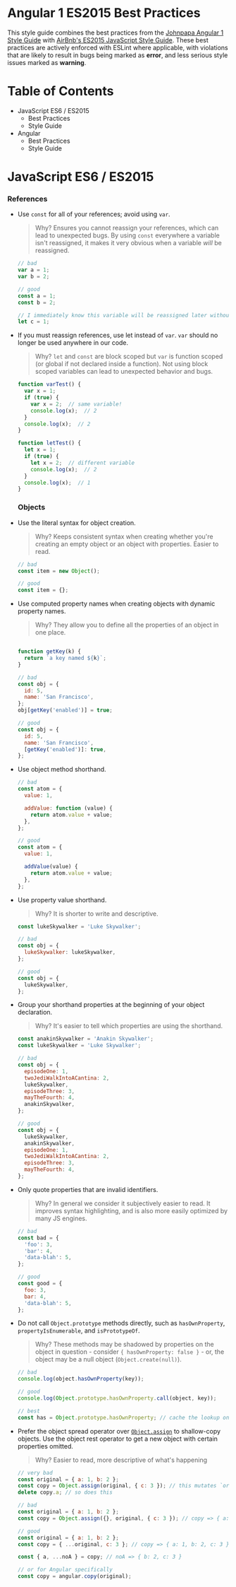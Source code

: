 # Angular 1 ES2015 Best Practices
This style guide combines the best practices from the [Johnpapa Angular 1 Style Guide](https://github.com/johnpapa/angular-styleguide/blob/master/a1/README.md) with [AirBnb's ES2015 JavaScript Style Guide](https://github.com/airbnb/javascript/blob/master/README.md). These best practices are actively enforced with ESLint where applicable, with violations that are likely to result in bugs being marked as **error**, and less serious style issues marked as **warning**.

# Table of Contents
* JavaScript ES6 / ES2015
  * Best Practices
  * Style Guide
* Angular
  * Best Practices
  * Style Guide
   
  
# JavaScript ES6 / ES2015

### References
- Use ```const``` for all of your references; avoid using ```var```. 

  >Why?  Ensures you cannot reassign your references, which can lead to unexpected bugs.  By using ```const``` everywhere a variable isn't reassigned, it makes it very obvious when a variable *will* be reassigned.
  
  ```javascript
  // bad
  var a = 1;
  var b = 2;

  // good
  const a = 1;
  const b = 2;

  // I immediately know this variable will be reassigned later without having look at any more code
  let c = 1;
  ```
  
  
- If you must reassign references, use let instead of ```var```. ```var``` should no longer be used anywhere in our code. 

  >Why? ```let``` and ```const``` are block scoped but ```var``` is function scoped (or global if not declared inside a function).  Not using block scoped variables can lead to unexpected behavior and bugs.

  ```javascript
  function varTest() {
    var x = 1;
    if (true) {
      var x = 2;  // same variable!
      console.log(x);  // 2
    }
    console.log(x);  // 2
  }

  function letTest() {
    let x = 1;
    if (true) {
      let x = 2;  // different variable
      console.log(x);  // 2
    }
    console.log(x);  // 1
  }
  ```
  
  ### Objects
- Use the literal syntax for object creation.

  > Why? Keeps consistent syntax when creating whether you're creating an empty object or an object with properties.  Easier to read.
  ```javascript
  // bad
  const item = new Object();

  // good
  const item = {};
  ```
- Use computed property names when creating objects with dynamic property names.

    > Why? They allow you to define all the properties of an object in one place.

    ```javascript

    function getKey(k) {
      return `a key named ${k}`;
    }

    // bad
    const obj = {
      id: 5,
      name: 'San Francisco',
    };
    obj[getKey('enabled')] = true;

    // good
    const obj = {
      id: 5,
      name: 'San Francisco',
      [getKey('enabled')]: true,
    };
    ```
- Use object method shorthand.

    ```javascript
    // bad
    const atom = {
      value: 1,

      addValue: function (value) {
        return atom.value + value;
      },
    };

    // good
    const atom = {
      value: 1,

      addValue(value) {
        return atom.value + value;
      },
    };
    ```
    
- Use property value shorthand.

    > Why? It is shorter to write and descriptive.

    ```javascript
    const lukeSkywalker = 'Luke Skywalker';

    // bad
    const obj = {
      lukeSkywalker: lukeSkywalker,
    };

    // good
    const obj = {
      lukeSkywalker,
    };
    ```
    
- Group your shorthand properties at the beginning of your object declaration.

    > Why? It's easier to tell which properties are using the shorthand.

    ```javascript
    const anakinSkywalker = 'Anakin Skywalker';
    const lukeSkywalker = 'Luke Skywalker';

    // bad
    const obj = {
      episodeOne: 1,
      twoJediWalkIntoACantina: 2,
      lukeSkywalker,
      episodeThree: 3,
      mayTheFourth: 4,
      anakinSkywalker,
    };

    // good
    const obj = {
      lukeSkywalker,
      anakinSkywalker,
      episodeOne: 1,
      twoJediWalkIntoACantina: 2,
      episodeThree: 3,
      mayTheFourth: 4,
    };
    ```
    
- Only quote properties that are invalid identifiers.

  > Why? In general we consider it subjectively easier to read. It improves syntax highlighting, and is also more easily optimized by many JS engines.

  ```javascript
  // bad
  const bad = {
    'foo': 3,
    'bar': 4,
    'data-blah': 5,
  };

  // good
  const good = {
    foo: 3,
    bar: 4,
    'data-blah': 5,
  };
  ```
  
- Do not call `Object.prototype` methods directly, such as `hasOwnProperty`, `propertyIsEnumerable`, and `isPrototypeOf`.

  > Why? These methods may be shadowed by properties on the object in question - consider `{ hasOwnProperty: false }` - or, the object may be a null object (`Object.create(null)`).

  ```javascript
  // bad
  console.log(object.hasOwnProperty(key));

  // good
  console.log(Object.prototype.hasOwnProperty.call(object, key));

  // best
  const has = Object.prototype.hasOwnProperty; // cache the lookup once, in module scope.
  ```
  
- Prefer the object spread operator over [`Object.assign`](https://developer.mozilla.org/en/docs/Web/JavaScript/Reference/Global_Objects/Object/assign) to shallow-copy objects. Use the object rest operator to get a new object with certain properties omitted.
  
  > Why? Easier to read, more descriptive of what's happening
  
  ```javascript
  // very bad
  const original = { a: 1, b: 2 };
  const copy = Object.assign(original, { c: 3 }); // this mutates `original` ಠ_ಠ
  delete copy.a; // so does this

  // bad
  const original = { a: 1, b: 2 };
  const copy = Object.assign({}, original, { c: 3 }); // copy => { a: 1, b: 2, c: 3 }

  // good
  const original = { a: 1, b: 2 };
  const copy = { ...original, c: 3 }; // copy => { a: 1, b: 2, c: 3 }

  const { a, ...noA } = copy; // noA => { b: 2, c: 3 }
  
  // or for Angular specifically
  const copy = angular.copy(original);
  ```
